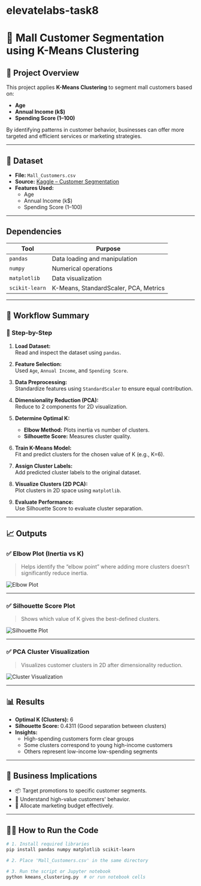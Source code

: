 # elevatelabs-task8
# 🧠 Mall Customer Segmentation using K-Means Clustering

## 📍 Project Overview

This project applies **K-Means Clustering** to segment mall customers based on:
- **Age**
- **Annual Income (k$)**
- **Spending Score (1–100)**

By identifying patterns in customer behavior, businesses can offer more targeted and efficient services or marketing strategies.

---

## 🧾 Dataset

- **File:** `Mall_Customers.csv`
- **Source:** [Kaggle – Customer Segmentation](https://www.kaggle.com/datasets/vjchoudhary7/customer-segmentation-tutorial-in-python)
- **Features Used:**
  - Age
  - Annual Income (k$)
  - Spending Score (1–100)

---

## Dependencies

| Tool           | Purpose                              |
|----------------|--------------------------------------|
| `pandas`       | Data loading and manipulation        |
| `numpy`        | Numerical operations                 |
| `matplotlib`   | Data visualization                   |
| `scikit-learn` | K-Means, StandardScaler, PCA, Metrics|

---

## 🔄 Workflow Summary

### 📌 Step-by-Step

1. **Load Dataset:**  
   Read and inspect the dataset using `pandas`.

2. **Feature Selection:**  
   Used `Age`, `Annual Income`, and `Spending Score`.

3. **Data Preprocessing:**  
   Standardize features using `StandardScaler` to ensure equal contribution.

4. **Dimensionality Reduction (PCA):**  
   Reduce to 2 components for 2D visualization.

5. **Determine Optimal K:**  
   - **Elbow Method:** Plots inertia vs number of clusters.
   - **Silhouette Score:** Measures cluster quality.
   
6. **Train K-Means Model:**  
   Fit and predict clusters for the chosen value of K (e.g., K=6).

7. **Assign Cluster Labels:**  
   Add predicted cluster labels to the original dataset.

8. **Visualize Clusters (2D PCA):**  
   Plot clusters in 2D space using `matplotlib`.

9. **Evaluate Performance:**  
   Use Silhouette Score to evaluate cluster separation.

---

## 📈 Outputs

### ✅ Elbow Plot (Inertia vs K)

> Helps identify the “elbow point” where adding more clusters doesn’t significantly reduce inertia.

![Elbow Plot](https://i.imgur.com/yRblK2k.png)

---

### ✅ Silhouette Score Plot

> Shows which value of K gives the best-defined clusters.

![Silhouette Plot](https://i.imgur.com/zSgXHdA.png)

---

### ✅ PCA Cluster Visualization

> Visualizes customer clusters in 2D after dimensionality reduction.

![Cluster Visualization](https://i.imgur.com/BsY1VGg.png)

---

## 📊 Results

- **Optimal K (Clusters):** 6  
- **Silhouette Score:** 0.4311 (Good separation between clusters)  
- **Insights:**  
  - High-spending customers form clear groups  
  - Some clusters correspond to young high-income customers  
  - Others represent low-income low-spending segments

---

## 📌 Business Implications

- 📦 Target promotions to specific customer segments.
- 🛒 Understand high-value customers' behavior.
- 🎯 Allocate marketing budget effectively.

---

## 🧑‍💻 How to Run the Code

```bash
# 1. Install required libraries
pip install pandas numpy matplotlib scikit-learn

# 2. Place 'Mall_Customers.csv' in the same directory

# 3. Run the script or Jupyter notebook
python kmeans_clustering.py  # or run notebook cells
